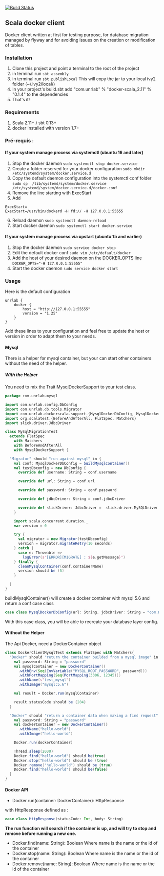 [![Build Status](https://travis-ci.org/jguido/docker-scala.svg?branch=master)](https://travis-ci.org/jguido/docker-scala)

## Scala docker client

Docker client written at first for testing purpose, for database migration managed by flyway and for avoiding issues on the creation or modification of tables.

### Installation

1. Clone this project and point a terminal to the root of the project
2. in terminal run 
```sbt assembly```
3. in terminal run 
```sbt publishLocal```
This will copy the jar to your local ivy2 folder (~/.ivy2/local/)
4. In your project's build.sbt add "com.unrlab" % "docker-scala_2.11" % "0.1.4" to the dependencies
5. That's it!

### Requirements
1. Scala 2.11+ / sbt 0.13+
2. docker installed with version 1.7+

### Pré-requis :
#### If your system manage process via systemctl (ubuntu 16 and later)

1. Stop the docker daemon
```sudo systemctl stop docker.service ```
2. Create a folder reserved for your docker configuration
```sudo mkdir /etc/systemd/system/docker.service.d```
3. Copy the default daemon configuration into the systemctl conf folder
```sudo cp  /lib/systemd/system/docker.service /etc/systemd/system/docker.service.d/docker.conf```
4. Remove the line starting with ExecStart
5. Add 
```
ExecStart=
ExecStart=/usr/bin/dockerd -H fd:// -H 127.0.0.1:55555
```
6. Reload daemon
```sudo systemctl daemon-reload```
7. Start docker daemon
```sudo systemctl start docker.service ```

#### If your system manage process via upstart (ubuntu 15 and earlier)

1. Stop the docker daemon
```sudo service docker stop```
2. Edit the default docker conf
```sudo vim /etc/default/docker```
3. Add the host of your desired daemon on the DOCKER_OPTS line
```DOCKER_OPTS="-H 127.0.0.1:55555"```
4. Start the docker daemon
```sudo service docker start```

### Usage

Here is the default configuration
```
unrlab {
    docker {
        host = "http://127.0.0.1:55555"
        version = "1.25"
    }
}
```

Add these lines to your configuration and feel free to update the host or version in order to adapt them to your needs.

#### Mysql

There is a helper for mysql container, but your can start other containers without the need of the helper.

##### With the Helper

You need to mix the Trait MysqlDockerSupport to your test class.

```scala
package com.unrlab.mysql

import com.unrlab.config.DbConfig
import com.unrlab.db.tools.Migrator
import com.unrlab.dockerscala.support.{MysqlDockerDbConfig, MysqlDockerSupport}
import org.scalatest.{BeforeAndAfterAll, FlatSpec, Matchers}
import slick.driver.JdbcDriver

class MySqlMigrationTest
  extends FlatSpec
    with Matchers
    with BeforeAndAfterAll
    with MysqlDockerSupport {

  "Migrator" should "run against mysql" in {
    val conf: MysqlDockerDbConfig = buildMysqlContainer()
    val testDbconfig = new DbConfig {
      override def username: String = conf.username

      override def url: String = conf.url

      override def password: String = conf.password

      override def jdbcDriver: String = conf.jdbcDriver

      override def slickDriver: JdbcDriver =  slick.driver.MySQLDriver
    }

    import scala.concurrent.duration._
    var version = 0

    try {
      val migrator = new Migrator(testDbconfig)
      version = migrator.migrateRetry(10 seconds)
    } catch {
      case e: Throwable =>
        logError(s"[ERROR][MIGRATE] : ${e.getMessage}")
    } finally {
      cleanMysqlContainer(conf.containerName)
      version should be (5)
    }

  }
}
```
buildMysqlContainer() will create a docker container with mysql 5.6 and return a conf case class
```scala 
case class MysqlDockerDbConfig(url: String, jdbcDriver: String = "com.mysql.jdbc.Driver", username: String = "root", password: String, containerName: String)
```
With this case class, you will be able to recreate your database layer config.

#### Without the Helper

The Api Docker, need a DockerContainer object 

```scala
class DockerClientMysqlTest extends FlatSpec with Matchers{
  "Docker" should "return the container builded from a mysql image" in {
    val password: String = "password"
    val mysqlContainer = new DockerContainer()
      .withEnv(Seq(EnvVariable("MYSQL_ROOT_PASSWORD", password)))
      .withPortMapping(Seq(PortMapping(3306, 12345)))
      .withName(s"test_mysql")
      .withImage("mysql:5.6")

    val result = Docker.run(mysqlContainer)

    result.statusCode should be (204)
  }

  "Docker" should "return a container data when making a find request" in {
    val password: String = "password"
    val dockerContainer = new DockerContainer()
      .withName("hello-world")
      .withImage("hello-world")

    Docker.run(dockerContainer)

    Thread.sleep(2000)
    Docker.find("hello-world") should be(true)
    Docker.stop("hello-world") should be (true)
    Docker.remove("hello-world") should be (true)
    Docker.find("hello-world") should be(false)
  }
}
```

#### Docker API

* Docker.run(container: DockerContainer): HttpResponse

with HttpResponse defined as :
```scala 
case class HttpResponse(statusCode: Int, body: String)
```

__The run function will search if the container is up, and will try to stop and remove before running a new one.__

* Docker.find(name: String): Boolean
Where name is the name or the id of the container
* Docker.stop(name: String): Boolean
Where name is the name or the id of the container
* Docker.remove(name: String): Boolean
Where name is the name or the id of the container